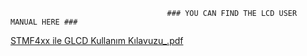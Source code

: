                                        ### YOU CAN FIND THE LCD USER MANUAL HERE ###
[STMF4xx ile GLCD Kullanım Kılavuzu_.pdf](https://github.com/BilalAkcam/STM32-Projeleri/files/11007641/STMF4xx.ile.GLCD.Kullanim.Kilavuzu_.pdf)
